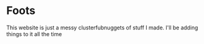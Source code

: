 # Foots
This website is just a messy clusterfubnuggets of stuff I made. I'll be adding things to it all the time
